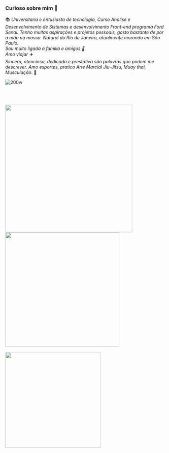 ### Curioso sobre mim 👀
📚 *Universitaria e entusiasta de tecnologia, Curso Analise e Desenvolvimento de Sistemas e desenvolvimento Front-end programa Ford<enter> Senai.
  Tenho muitas aspirações e projetos pessoais, gosto bastante de por a mão na massa. 
  Natural do Rio de Janeiro, atualmente morando em São Paulo. </br>
  Sou muito ligada a familia e amigos 🥰. </br>
  Amo viajar ✈️ </br>
  Sincera, atenciosa, dedicada e prestativa são palavras que podem me descrever.
  Amo esportes, pratico Arte Marcial Jiu-Jitsu, Muay thai, Musculação*. 🦾
  
![200w](https://user-images.githubusercontent.com/112412422/224308271-c5b8b4a9-b27b-4260-80f1-10f566bf3a08.gif)

<br><br>
<div>
  <a href="https://github.com/jordanea-statute">
  <img width="400px" src="https://github-readme-stats.vercel.app/api?username=jordanea-statute&show_icons=true&theme=tokyonight"/>
  <img width="359px" src="https://github-readme-stats.vercel.app/api/top-langs/?username=jordanea-statute&layout=compact&theme=tokyonight"/>
</div>
<div style="display: inline_block"> <br>    
  <img align="center" height="300px" src =https://skillicons.dev/icons?i=vscode,javascript,git,github,html,css,nodejs,)(https://skillicons.dev)/></p>

</div>
<!--

**jordanea-statute/jordanea-statute** is a ✨ _special_ ✨ repository because its `README.md` (this file) appears on your GitHub profile.

- 🔭 I’m currently working on ...
- 🌱 I’m currently learning ...
- 👯 I’m looking to collaborate on ...
- 🤔 I’m looking for help with ...
- 💬 Ask me about ...
- 📫 How to reach me: ...
- 😄 Pronouns: ...
- ⚡ Fun fact: ...

-->
